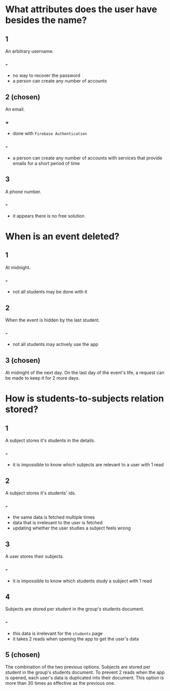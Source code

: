 # What attributes does the user have besides the name?


## 1

An arbitrary username.

### -
- no way to recover the password
- a person can create any number of accounts

## 2 (chosen)

An email.

### +
- done with `Firebase Authentication`

### -
- a person can create any number of accounts with services that provide emails for a short period of time

## 3

A phone number.

### -
- it appears there is no free solution


# When is an event deleted?


## 1

At midnight.

### -
- not all students may be done with it

## 2

When the event is hidden by the last student.

### -
- not all students may actively use the app

## 3 (chosen)

At midnight of the next day.
On the last day of the event's life, a request can be made to keep it for 2 more days.


# How is students-to-subjects relation stored?


## 1

A subject stores it's students in the details.

### -
- it is impossible to know which subjects are relevant to a user with 1 read

## 2

A subject stores it's students' ids.

### -

- the same data is fetched multiple times
- data that is irrelevant to the user is fetched
- updating whether the user studies a subject feels wrong

## 3

A user stores their subjects.

### -
- it is impossible to know which students study a subject with 1 read

## 4

Subjects are stored per student in the group's students document.

### -
- this data is irrelevant for the `students` page
- it takes 2 reads when opening the app to get the user's data

## 5 (chosen)

The combination of the two previous options. Subjects are stored per student in the group's students document.
To prevent 2 reads when the app is opened, each user's data is duplicated into their document.
This option is more than 30 times as effective as the previous one.
